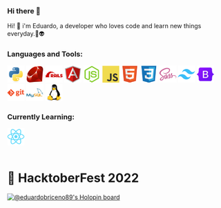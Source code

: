 ### Hi there 👋

<!--
**EduardoBriceno89/EduardoBriceno89** is a ✨ _special_ ✨ repository because its `README.md` (this file) appears on your GitHub profile. -->

Hi! 👋 i'm Eduardo, a developer who loves code and learn new things everyday.👾👽

<div align="left">
    <h3>Languages and Tools:</h3>
    <div>
      <a href="https://www.python.org/"><img src="https://github.com/devicons/devicon/blob/master/icons/python/python-original.svg" width="40" height="40"></a>
      <a href="https://www.ruby-lang.org/es/"><img src="https://github.com/devicons/devicon/blob/master/icons/ruby/ruby-original.svg" width="40" height="40"></a>
      <a href="https://rubyonrails.org/"><img src="https://github.com/devicons/devicon/blob/master/icons/rails/rails-plain-wordmark.svg" width="40" height="40"></a>
    <a href="https://angular.io/"><img src="https://github.com/devicons/devicon/blob/master/icons/angularjs/angularjs-original.svg" width="40" height="40"></a>
    <a href="https://nodejs.org/en"><img src="https://github.com/devicons/devicon/blob/master/icons/nodejs/nodejs-original.svg" width="40" height="40"></a>
      <img src="https://github.com/devicons/devicon/blob/master/icons/javascript/javascript-original.svg" width="40" height="40">
      <img src="https://github.com/devicons/devicon/blob/master/icons/html5/html5-original.svg" width="40" height="40">
      <img src="https://github.com/devicons/devicon/blob/master/icons/css3/css3-original.svg" width="40" height="40">
      <a href="https://sass-lang.com/"><img src="https://github.com/devicons/devicon/blob/master/icons/sass/sass-original.svg" width="40" height="40"></a>
      <a href="https://tailwindcss.com/"><img src="https://github.com/devicons/devicon/blob/master/icons/tailwindcss/tailwindcss-plain.svg" width="40" height="40"></a>
      <a href="https://getbootstrap.com/"><img src="https://github.com/devicons/devicon/blob/master/icons/bootstrap/bootstrap-original.svg" width="40" height="40"></a>
      <a href="https://git-scm.com/"><img src="https://github.com/devicons/devicon/blob/master/icons/git/git-plain-wordmark.svg" width="40" height="40"></a>
      <a href="https://www.mysql.com/"><img src="https://github.com/devicons/devicon/blob/master/icons/mysql/mysql-original-wordmark.svg" width="40" height="40"></a>
      <a href="https://www.linux.org/"><img src="https://github.com/devicons/devicon/blob/master/icons/linux/linux-original.svg" width="40" height="40"></a>
    </div>
    <h3>Currently Learning:</h3>
    <div>
      <a href="https://es.reactjs.org/"><img src="https://github.com/devicons/devicon/blob/master/icons/react/react-original.svg" width="40" height="40"></a>
    </div>
</div>
</br>

# :jack_o_lantern: HacktoberFest 2022

[![@eduardobriceno89's Holopin board](https://holopin.me/eduardobriceno89)](https://holopin.io/@eduardobriceno89)
